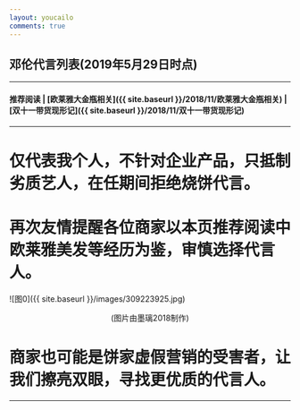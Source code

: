 ```yaml
---
layout: youcailo
comments: true
---
```


## 邓伦代言列表(2019年5月29日时点)

---
#### 推荐阅读 | [欧莱雅大金瓶相关]({{ site.baseurl }}/2018/11/欧莱雅大金瓶相关) | [双十一带货现形记]({{ site.baseurl }}/2018/11/双十一带货现形记)
---

# 仅代表我个人，不针对企业产品，只抵制劣质艺人，在任期间拒绝烧饼代言。
# 再次友情提醒各位商家以本页推荐阅读中欧莱雅美发等经历为鉴，审慎选择代言人。

![图0]({{ site.baseurl }}/images/309223925.jpg)
<center>(图片由墨璃2018制作)</center>

# 商家也可能是饼家虚假营销的受害者，让我们擦亮双眼，寻找更优质的代言人。

---
